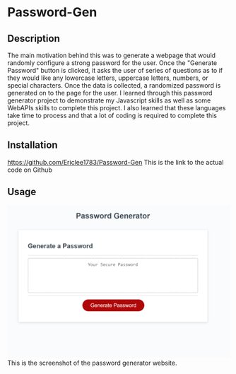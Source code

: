 # Password-Gen

## Description
The main motivation behind this was to generate a webpage that would randomly configure a strong password for the user. Once the "Generate Password" button is clicked, it asks the user of series of questions as to if they would like any lowercase letters, uppercase letters, numbers, or special characters. Once the data is collected, a randomized password is generated on to the page for the user. I learned through this password generator project to demonstrate my Javascript skills as well as some WebAPIs skills to complete this project. I also learned that these languages take time to process and that a lot of coding is required to complete this project.

## Installation
https://github.com/Ericlee1783/Password-Gen This is the link to the actual code on Github

## Usage
![Alt text](image.png) 
This is the screenshot of the password generator website. 